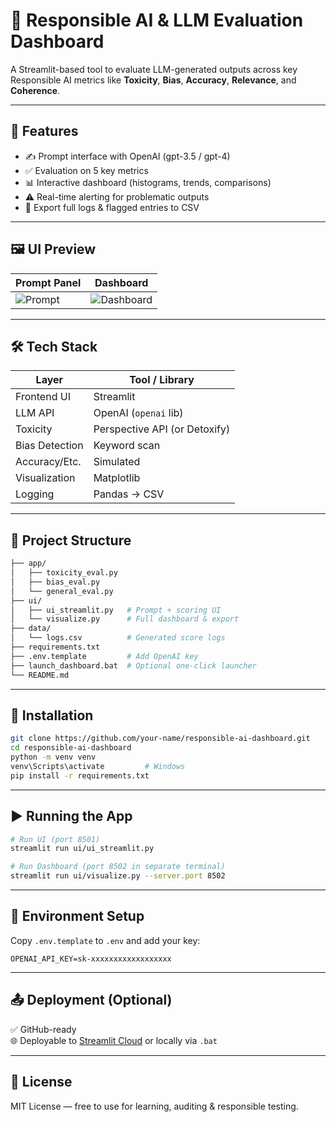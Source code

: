 # 🤖 Responsible AI & LLM Evaluation Dashboard

A Streamlit-based tool to evaluate LLM-generated outputs across key Responsible AI metrics like **Toxicity**, **Bias**, **Accuracy**, **Relevance**, and **Coherence**.

---

## 🚀 Features

- ✍️ Prompt interface with OpenAI (gpt-3.5 / gpt-4)
- ✅ Evaluation on 5 key metrics
- 📊 Interactive dashboard (histograms, trends, comparisons)
- ⚠️ Real-time alerting for problematic outputs
- 📁 Export full logs & flagged entries to CSV

---

## 🖼️ UI Preview

| Prompt Panel | Dashboard |
|--------------|-----------|
| ![Prompt](./screenshots/ui.png) | ![Dashboard](./screenshots/dashboard.png) |

---

## 🛠 Tech Stack

| Layer          | Tool / Library           |
|----------------|--------------------------|
| Frontend UI     | Streamlit                |
| LLM API         | OpenAI (`openai` lib)    |
| Toxicity        | Perspective API (or Detoxify) |
| Bias Detection  | Keyword scan             |
| Accuracy/Etc.   | Simulated                |
| Visualization   | Matplotlib               |
| Logging         | Pandas → CSV             |

---

## 📂 Project Structure

```bash
├── app/
│   ├── toxicity_eval.py
│   ├── bias_eval.py
│   └── general_eval.py
├── ui/
│   ├── ui_streamlit.py   # Prompt + scoring UI
│   └── visualize.py      # Full dashboard & export
├── data/
│   └── logs.csv          # Generated score logs
├── requirements.txt
├── .env.template         # Add OpenAI key
├── launch_dashboard.bat  # Optional one-click launcher
└── README.md
```

---

## 🔧 Installation

```bash
git clone https://github.com/your-name/responsible-ai-dashboard.git
cd responsible-ai-dashboard
python -m venv venv
venv\Scripts\activate         # Windows
pip install -r requirements.txt
```

---

## ▶️ Running the App

```bash
# Run UI (port 8501)
streamlit run ui/ui_streamlit.py

# Run Dashboard (port 8502 in separate terminal)
streamlit run ui/visualize.py --server.port 8502
```

---

## 📁 Environment Setup

Copy `.env.template` to `.env` and add your key:

```env
OPENAI_API_KEY=sk-xxxxxxxxxxxxxxxxxx
```

---

## 📤 Deployment (Optional)

✅ GitHub-ready  
🌐 Deployable to [Streamlit Cloud](https://streamlit.io/cloud) or locally via `.bat`

---

## 🪪 License

MIT License — free to use for learning, auditing & responsible testing.
